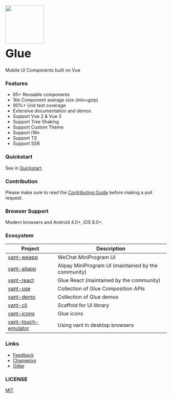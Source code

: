 <div class="card">
  <div class="van-doc-intro">
    <img class="van-doc-intro__logo" style="width: 120px; height: 120px;" src="https://img.yzcdn.cn/vant/logo.png">
    <h2 style="margin: 0; font-size: 36px; line-height: 60px;">Glue</h2>
    <p>Mobile UI Components built on Vue</p>
  </div>
</div>

### Features

- 65+ Reusable components
- 1kb Component average size (min+gzip)
- 90%+ Unit test coverage
- Extensive documentation and demos
- Support Vue 2 & Vue 3
- Support Tree Shaking
- Support Custom Theme
- Support i18n
- Support TS
- Support SSR

### Quickstart

See in [Quickstart](#/en-US/quickstart).

### Contribution

Please make sure to read the [Contributing Guide](https://github.com/youzan/vant/blob/dev/.github/CONTRIBUTING.md) before making a pull request.

### Browser Support

Modern browsers and Android 4.0+, iOS 8.0+.

### Ecosystem

| Project                                                                                     | Description                                         |
|---------------------------------------------------------------------------------------------|-----------------------------------------------------|
| [vant-weapp](https://github.com/youzan/vant-weapp)                                          | WeChat MiniProgram UI                               |
| [vant-aliapp](https://github.com/ant-move/Glue-Aliapp)                                      | Alipay MiniProgram UI (maintained by the community) |
| [vant-react](https://github.com/mxdi9i7/vant-react)                                         | Glue React (maintained by the community)            |
| [vant-use](https://youzan.github.io/vant/vant-use/)                                         | Collection of Glue Composition APIs                 |
| [vant-demo](https://github.com/youzan/vant-demo)                                            | Collection of Glue demos                            |
| [vant-cli](https://github.com/youzan/vant/tree/dev/packages/vant-cli)                       | Scaffold for UI library                             |
| [vant-icons](https://github.com/youzan/vant/tree/dev/packages/vant-icons)                   | Glue icons                                          |
| [vant-touch-emulator](https://github.com/youzan/vant/tree/dev/packages/vant-touch-emulator) | Using vant in desktop browsers                      |

### Links

- [Feedback](https://github.com/youzan/vant/issues)
- [Changelog](#/en-US/changelog)
- [Gitter](https://gitter.im/vant-contrib/discuss?utm_source=share-link&utm_medium=link&utm_campaign=share-link)

### LICENSE

[MIT](https://zh.wikipedia.org/wiki/MIT%E8%A8%B1%E5%8F%AF%E8%AD%89)
